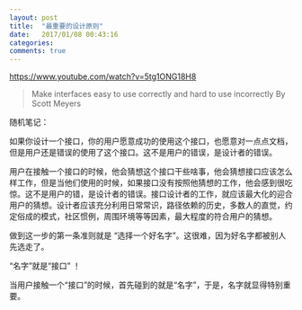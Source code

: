 ```yaml
---
layout: post
title:  "最重要的设计原则"
date:   2017/01/08 00:43:16
categories:
comments: true
---
```


https://www.youtube.com/watch?v=5tg1ONG18H8

> Make interfaces easy to use correctly and hard to use incorrectly
> By Scott Meyers



随机笔记：

如果你设计一个接口，你的用户愿意成功的使用这个接口，也愿意对一点点文档，但是用户还是错误的使用了这个接口。这不是用户的错误，是设计者的错误。

用户在接触一个接口的时候，他会猜想这个接口干些啥事，他会猜想接口应该怎么样工作，但是当他们使用的时候，如果接口没有按照他猜想的工作，他会感到很吃惊。这不是用户的错，是设计者的错误。接口设计者的工作，就应该最大化的迎合用户的猜想。设计者应该充分利用日常常识，路径依赖的历史，多数人的直觉，约定俗成的模式，社区惯例，周围环境等等因素，最大程度的符合用户的猜想。

做到这一步的第一条准则就是 “选择一个好名字”。这很难，因为好名字都被别人先选走了。

“名字”就是“接口” ！

当用户接触一个“接口”的时候，首先碰到的就是“名字”，于是，名字就显得特别重要。
